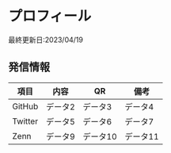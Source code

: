# プロフィール
最終更新日:2023/04/19

## 発信情報
| 項目 | 内容 | QR | 備考 | 
|--------|--------|--------|--------|
| GitHub | データ2 | データ3 | データ4 |
| Twitter | データ5 | データ6 | データ7 |
| Zenn | データ9 | データ10 | データ11 | 

